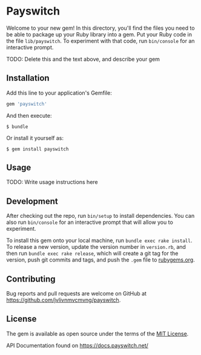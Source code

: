 # Payswitch

Welcome to your new gem! In this directory, you'll find the files you need to be able to package up your Ruby library into a gem. Put your Ruby code in the file `lib/payswitch`. To experiment with that code, run `bin/console` for an interactive prompt.

TODO: Delete this and the text above, and describe your gem

## Installation

Add this line to your application's Gemfile:

```ruby
gem 'payswitch'
```

And then execute:

    $ bundle

Or install it yourself as:

    $ gem install payswitch

## Usage

TODO: Write usage instructions here

## Development

After checking out the repo, run `bin/setup` to install dependencies. You can also run `bin/console` for an interactive prompt that will allow you to experiment.

To install this gem onto your local machine, run `bundle exec rake install`. To release a new version, update the version number in `version.rb`, and then run `bundle exec rake release`, which will create a git tag for the version, push git commits and tags, and push the `.gem` file to [rubygems.org](https://rubygems.org).

## Contributing

Bug reports and pull requests are welcome on GitHub at https://github.com/jvlivnmvcmvng/payswitch.


## License

The gem is available as open source under the terms of the [MIT License](http://opensource.org/licenses/MIT).



API Documentation found on https://docs.payswitch.net/
